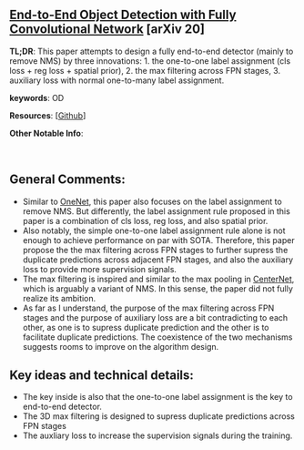 [End-to-End Object Detection with Fully Convolutional Network](https://arxiv.org/pdf/2012.03544.pdf) [arXiv 20]
---------------	

__TL;DR__: This paper attempts to design a fully end-to-end detector (mainly to remove NMS) by three innovations: 1. the one-to-one label assignment (cls loss + reg loss + spatial prior), 2. the max filtering across FPN stages, 3. auxiliary loss with normal one-to-many label assignment.

__keywords__: OD

__Resources__: [[Github](https://github.com/Megvii-BaseDetection/DeFCN)] 

__Other Notable Info__: 

<br/>    

General Comments:
------
* Similar to [OneNet](OneNet.md), this paper also focuses on the label assignment to remove NMS. But differently, the label assignment rule proposed in this paper is a combination of cls loss, reg loss, and also spatial prior. 
* Also notably, the simple one-to-one label assignment rule alone is not enough to achieve performance on par with SOTA. Therefore, this paper propose the the max filtering across FPN stages to further supress the duplicate predictions across adjacent FPN stages, and also the auxiliary loss to provide more supervision signals.
* The max filtering is inspired and similar to the max pooling in [CenterNet](https://arxiv.org/pdf/1904.07850.pdf), which is arguably a variant of NMS. In this sense, the paper did not fully realize its ambition. 
* As far as I understand, the purpose of the max filtering across FPN stages and the purpose of auxiliary loss are a bit contradicting to each other, as one is to supress duplicate prediction and the other is to facilitate duplicate predictions. The coexistence of the two mechanisms suggests rooms to improve on the algorithm design. 

Key ideas and technical details:
------
* The key inside is also that the one-to-one label assignment is the key to end-to-end detector.
* The 3D max filtering is designed to supress duplicate predictions across FPN stages
* The auxliary loss to increase the supervision signals during the training.

<!-- Other noteworthy points:
------
*  -->


